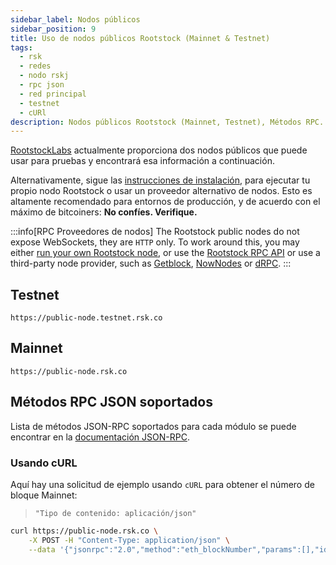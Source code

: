 ```yaml
---
sidebar_label: Nodos públicos
sidebar_position: 9
title: Uso de nodos públicos Rootstock (Mainnet & Testnet)
tags:
  - rsk
  - redes
  - nodo rskj
  - rpc json
  - red principal
  - testnet
  - cURl
description: Nodos públicos Rootstock (Mainnet, Testnet), Métodos RPC.
---
```


[RootstockLabs](https://www.rootstocklabs.com/) actualmente proporciona dos nodos públicos que puede usar
para pruebas y encontrará esa información a continuación.

Alternativamente, sigue las [instrucciones de instalación](/node-operators/setup/installation/),
para ejecutar tu propio nodo Rootstock o usar un proveedor alternativo de nodos.
Esto es altamente recomendado para entornos de producción,
y de acuerdo con el máximo de bitcoiners: **No confíes. Verifique.**

:::info[RPC Proveedores de nodos]
The Rootstock public nodes do not expose WebSockets, they are `HTTP` only.
To work around this, you may either [run your own Rootstock node](/node-operators/setup/node-runner/), or use the [Rootstock RPC API](/developers/rpc-api/setup/) or use a third-party node provider, such as [Getblock](https://getblock.io/nodes/rsk/), [NowNodes](https://nownodes.io/nodes/rsk) or [dRPC](https://drpc.org/chainlist/rootstock?utm_source=docs\&utm_medium=rootstock).
:::

## Testnet

```text
https://public-node.testnet.rsk.co
```

## Mainnet

```text
https://public-node.rsk.co
```

## Métodos RPC JSON soportados

Lista de métodos JSON-RPC soportados para cada módulo se puede encontrar en la [documentación JSON-RPC](/node-operators/json-rpc/methods/).

### Usando cURL

Aquí hay una solicitud de ejemplo usando `cURL` para obtener el número de bloque Mainnet:

> `"Tipo de contenido: aplicación/json"`

```bash
curl https://public-node.rsk.co \
    -X POST -H "Content-Type: application/json" \
    --data '{"jsonrpc":"2.0","method":"eth_blockNumber","params":[],"id":1}'
```
